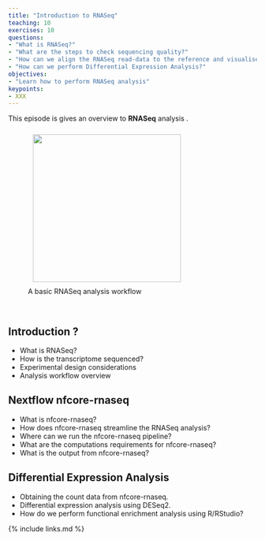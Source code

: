 ```yaml
---
title: "Introduction to RNASeq"
teaching: 10
exercises: 10
questions:
- "What is RNASeq?"
- "What are the steps to check sequencing quality?"
- "How can we align the RNASeq read-data to the reference and visualise the alignments?"
- "How can we perform Differential Expression Analysis?"
objectives:
- "Learn how to perform RNASeq analysis"
keypoints:
- XXX
---
```


This episode is gives an overview to  **RNASeq** analysis . 

<figure>
  <img src="{{ page.root }}/fig/rnaseq_workflow.png" style="margin:10px;height:300px"/>
  <figcaption> A basic RNASeq analysis workflow </figcaption>
</figure><br>


## Introduction ?
- What is RNASeq?
- How is the transcriptome sequenced?
- Experimental design considerations
- Analysis workflow overview

## Nextflow nfcore-rnaseq
- What is nfcore-rnaseq?
- How does nfcore-rnaseq streamline the RNASeq analysis?
- Where can we run the nfcore-rnaseq pipeline?
- What are the computations requirements for nfcore-rnaseq?
- What is the output from nfcore-rnaseq?


## Differential Expression Analysis
- Obtaining the count data from nfcore-rnaseq.
- Differential expression analysis using DESeq2.
- How do we perform functional enrichment analysis using R/RStudio?






{% include links.md %}
